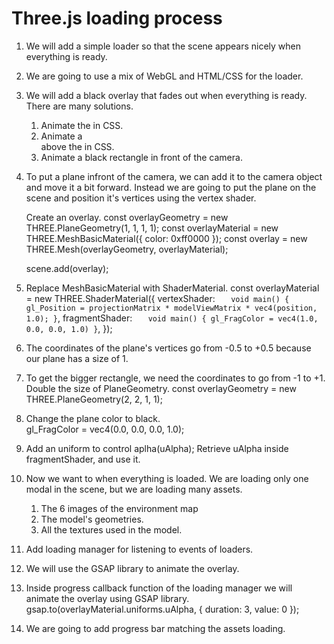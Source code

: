 # Three.js loading process

1. We will add a simple loader so that the scene appears nicely when everything is ready.
2. We are going to use a mix of WebGL and HTML/CSS for the loader.

3. We will add a black overlay that fades out when everything is ready.
   There are many solutions.

   1. Animate the <canvas> in CSS.
   2. Animate a <div> above the <canvas> in CSS.
   3. Animate a black rectangle in front of the camera.

4. To put a plane infront of the camera, we can add it to the camera object and move it a bit forward.
   Instead we are going to put the plane on the scene and position it's vertices using the vertex shader.

   Create an overlay.
   const overlayGeometry = new THREE.PlaneGeometry(1, 1, 1, 1);
   const overlayMaterial = new THREE.MeshBasicMaterial({ color: 0xff0000 });
   const overlay = new THREE.Mesh(overlayGeometry, overlayMaterial);

   scene.add(overlay);

5. Replace MeshBasicMaterial with ShaderMaterial.
   const overlayMaterial = new THREE.ShaderMaterial({
   vertexShader: `   void main()
{
    gl_Position = projectionMatrix * modelViewMatrix * vec4(position, 1.0);
}`,
   fragmentShader: `   void main()
{
    gl_FragColor = vec4(1.0, 0.0, 0.0, 1.0)
}`,
   });

6. The coordinates of the plane's vertices go from -0.5 to +0.5 because our plane has a size of 1.

7. To get the bigger rectangle, we need the coordinates to go from -1 to +1. Double the size of PlaneGeometry.
   const overlayGeometry = new THREE.PlaneGeometry(2, 2, 1, 1);

8. Change the plane color to black.  
   gl_FragColor = vec4(0.0, 0.0, 0.0, 1.0);

9. Add an uniform to control aplha(uAlpha);
   Retrieve uAlpha inside fragmentShader, and use it.

10. Now we want to when everything is loaded. We are loading only one modal in the scene, but we are loading many assets.

    1. The 6 images of the environment map
    2. The model's geometries.
    3. All the textures used in the model.

11. Add loading manager for listening to events of loaders.

12. We will use the GSAP library to animate the overlay.

13. Inside progress callback function of the loading manager we will animate the overlay using GSAP library.
    gsap.to(overlayMaterial.uniforms.uAlpha, { duration: 3, value: 0 });

14. We are going to add progress bar matching the assets loading.
